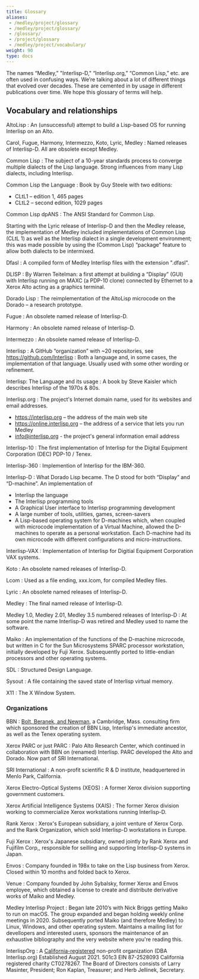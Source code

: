 ```yaml
---
title: Glossary
aliases:
 - /medley/project/glossary
 - /medley/project/glossary/
 - /glossary/
 - /project/glossary
 - /medley/project/vocabulary/
weight: 90
type: docs
---
```


The names “Medley,” "Interlisp-D," “Interlisp.org,” “Common Lisp,” etc. are often used in confusing ways. We’re talking about a lot of different things that evolved over decades. These are cemented in by usage in different publications over time. We hope this glossary of terms will help.

## Vocabulary and relationships

AltoLisp
:  An (unsuccessful) attempt to build a Lisp-based OS for running Interlisp on an Alto.

Carol, Fugue, Harmony, Intermezzo, Koto, Lyric, Medley
: Named releases of Interlisp-D.  All are obsolete except Medley.

Common Lisp
: The subject of a 10-year standards process to converge multiple dialects of the
Lisp language. Strong influences from many Lisp dialects, including Interlisp.

Common Lisp the Language
: Book by Guy Steele with two editions:

- CLtL1 – edition 1, 465 pages
- CLtL2  – second edition, 1029 pages

Common Lisp dpANS
: The ANSI Standard for Common Lisp.

Starting with the Lyric release of Interlisp-D and then the Medley release, the implementation of Medley included implementations of Common Lisp (CLtL 1) as well as the Interlisp dialect in a single development environment; this was made possible by using the (Common Lisp) “package” feature to allow both dialects to be intermixed.

Dfasl
: A compiled form of Medley Interlisp files with the extension ".dfasl".

DLISP
: By Warren Teitelman: a first attempt at building a “Display” (GUI) with Interlisp running on MAXC (a PDP-10 clone) connected by Ethernet to a Xerox Alto acting 
as a graphics terminal.

Dorado Lisp
: The reimplementation of the AltoLisp microcode on the Dorado – a research prototype.

Fugue
: An obsolete named release of Interlisp-D.

Harmony
: An obsolete named release of Interlisp-D.

Intermezzo
: An obsolete named release of Interlisp-D.

Interlisp
: A GitHub “organization” with ~20 repositories, see <https://github.com/Interlisp>
: Both a language and, in some cases, the implementation of that language. Usually used with some other wording or refinement.

Interlisp: The Language and its usage
: A book by Steve Kaisler which describes Interlisp of the 1970s & 80s.

Interlisp.org
: The project's Internet domain name, used for its websites and email addresses.

- <https://interlisp.org>  – the address of the main web site
- <https://online.interlisp.org> – the address of a service that lets you run Medley
- <info@interlisp.org>             - the project's general information email address

Interlisp-10
: The first implementation of Interlisp for the Digital Equipment Corporation (DEC) PDP-10 / Tenex.

Interlisp-360
: Implemention of Interlisp for the IBM-360.

Interlisp-D
: What Dorado Lisp became.  The D stood for both “Display” and “D-machine”.  An implementation of

- Interlisp the language
- The Interlisp programming tools
- A Graphical User interface to Interlisp programming development
- A large number of tools, utilities, games, screen-savers
- A Lisp-based operating system for D-machines which, when coupled with microcode
  implementation of a Virtual Machine, allowed the D-machines to operate as a
  personal workstation. Each D-machine had its own microcode with different
  configurations and micro-instructions.

Interlisp-VAX
: Implementation of Interlisp for Digitial Equipment Corporation VAX systems.

Koto
: An obsolete named releases of Interlisp-D.

Lcom
: Used as a file ending, xxx.lcom, for compiled Medley files.

Lyric
: An obsolete named releases of Interlisp-D.

Medley
: The final named release of Interlisp-D.  

Medley 1.0, Medley 2.01, Medley 3.5 numbered releases of Interlisp-D
: At some point the name Interlisp-D was retired and Medley used to name the software.

Maiko
: An implementation of the functions of the D-machine microcode, but written in C for the
      Sun Microsystems SPARC processor workstation, initially developed by
       Fuji Xerox.  Subsequently ported to little-endian processors and other operating systems.

SDL
: Structured Design Language.

Sysout
: A file containing the saved state of Interlisp virtual memory.

X11
: The X Window System.

### Organizations

BBN
: [Bolt, Beranek, and Newman](https://en.wikipedia.org/wiki/Raytheon_BBN), a Cambridge, Mass. consulting firm which sponsored the
      creation of BBN Lisp, Interlisp's immediate ancestor, as well as the Tenex operating system.

Xerox PARC or just PARC
: Palo Alto Research Center, which continued in collaboration with BBN on (renamed) Interlisp. PARC developed the Alto and Dorado.  Now part of SRI International.

SRI International
: A non-profit scientific R & D institute, headquertered in Menlo Park, California.

Xerox Electro-Optical Systems (XEOS)
: A former Xerox division supporting government customers.

Xerox Artificial Intelligence Systems (XAIS)
: The former Xerox division working to commercialize Xerox workstations running Interlisp-D.

Rank Xerox
: Xerox's European subsidiary, a joint venture of Xerox Corp. and the Rank Organization, which sold Interlisp-D workstations in Europe.

Fuji Xerox
: Xerox's Japanese subsidiary, owned jointly by Rank Xerox and Fujifilm Corp,, responsible for seilling and supporting Interlisp-D systems in Japan.

Envos
: Company founded in 198x to take on the Lisp business from Xerox. Closed within 10 months and folded back to Xerox.

Venue
: Company founded by John Sybalsky, former Xerox and Envos employee, which obtained a license to create and distribute derivative works of Maiko and Medley.

Medley Interlisp Project
: Began late 2010’s with Nick Briggs getting Maiko to run on macOS.  The group expanded and began holding weekly online meetings in 2020.
Subsequently ported Maiko (and therefore Medley) to Linux, Windows, and other operating system.  Maintains a mailing list for devellopers and interested users,
sponsors the maintenance of an exhaustive bibliography and the very website where you're reading this.

InterlispOrg
: A [California-registered](https://rct.doj.ca.gov/Verification/Web/Details.aspx?result=c7aa8cb2-16ec-458a-be56-41f963365258) non-profit organization  (DBA Interlisp.org) Established
        August 2021. 501c3  EIN 87-2528093  California registered charity CT0278267.
        The Board of Directors consists of Larry Masinter, President; Ron Kaplan, Treasurer; and Herb Jellinek, Secretary.
